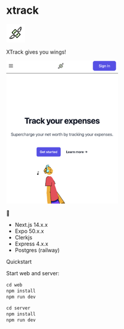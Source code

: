 # xtrack

<img src='./expo/assets/logo.png' width='50'>

XTrack gives you wings!

<img src='./web/public/screenshot.png' width='300'>

🥞
- Next.js 14.x.x
- Expo 50.x.x
- Clerkjs
- Express 4.x.x
- Postgres (railway)

Quickstart

Start web and server:
```
cd web
npm install
npm run dev
```

```
cd server
npm install
npm run dev
```
